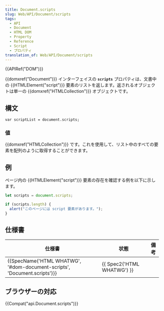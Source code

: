 ```yaml
---
title: Document.scripts
slug: Web/API/Document/scripts
tags:
  - API
  - Document
  - HTML DOM
  - Property
  - Reference
  - Script
  - プロパティ
translation_of: Web/API/Document/scripts
---
```

{{APIRef("DOM")}}

{{domxref("Document")}} インターフェイスの **`scripts`** プロパティは、文書中の {{HTMLElement("script")}} 要素のリストを返します。返されるオブジェクトは単一の {{domxref("HTMLCollection")}} オブジェクトです。

## 構文

```
var scriptList = document.scripts;
```

### 値

{{domxref("HTMLCollection")}} です。これを使用して、リスト中のすべての要素を配列のように取得することができます。

## 例

ページ内の {{HTMLElement("script")}} 要素の存在を確認する例を以下に示します。

```js
let scripts = document.scripts;

if (scripts.length) {
  alert("このページには script 要素があります。");
}
```

## 仕様書

| 仕様書                                                                                           | 状態                                 | 備考 |
| ------------------------------------------------------------------------------------------------ | ------------------------------------ | ---- |
| {{SpecName('HTML WHATWG', '#dom-document-scripts', 'Document.scripts')}} | {{ Spec2('HTML WHATWG') }} |      |

## ブラウザーの対応

{{Compat("api.Document.scripts")}}
